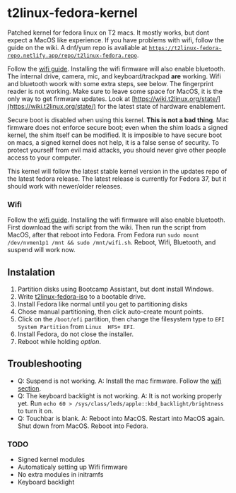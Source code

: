 # t2linux-fedora-kernel

Patched kernel for fedora linux on T2 macs. It mostly works, but dont expect a MacOS like experience. If you have problems with wifi, follow the guide on the wiki. A dnf/yum repo is avaliable at [`https://t2linux-fedora-repo.netlify.app/repo/t2linux-fedora.repo`](https://t2linux-fedora-repo.netlify.app/repo/t2linux-fedora.repo).

Follow the [wifi guide](https://wiki.t2linux.org/guides/wifi/). Installing the wifi firmware will also enable bluetooth. The internal drive, camera, mic, and keyboard/trackpad **are** working. Wifi and bluetooth woork with some extra steps, see below. The fingerprint reader is not working. Make sure to leave some space for MacOS, it is the only way to get firmware updates. Look at [https://wiki.t2linux.org/state/](https://wiki.t2linux.org/state/) for the latest state of hardware enablement.

Secure boot is disabled when using this kernel. **This is not a bad thing**. Mac firmware does not enforce secure boot; even when the shim loads a signed kernel, the shim itself can be modified. It is imposible to have secure boot on macs, a signed kernel does not help, it is a false sense of security. To protect yourself from evil maid attacks, you should never give other people access to your computer.

This kernel will follow the latest stable kernel version in the updates repo of the latest fedora release. The latest release is currently for Fedora 37, but it should work with newer/older releases.

### Wifi

Follow the [wifi guide](https://wiki.t2linux.org/guides/wifi/). Installing the wifi firmware will also enable bluetooth. First download the wifi script from the wiki. Then run the script from MacOS, after that reboot into Fedora. From Fedora run `sudo mount /dev/nvmen1p1 /mnt && sudo /mnt/wifi.sh`. Reboot, Wifi, Bluetooth, and suspend will work now.

## Instalation

1. Partition disks using Bootcamp Assistant, but dont install Windows.
2. Write [t2linux-fedora-iso](https://github.com/sharpenedblade/t2linux-fedora-iso) to a bootable drive.
3. Install Fedora like normal until you get to partitioning disks
4. Chose manual partitioning, then click auto-create mount points.
5. Click on the `/boot/efi` partition, then change the filesystem type to `EFI System Partition` from `Linux  HFS+ EFI`.
6. Install Fedora, do not close the installer.
5. Reboot while holding *option*.

## Troubleshooting

- Q: Suspend is not working.
    A: Install the mac firmware. Follow the [wifi section](#wifi).
- Q: The keyboard backlight is not working.
    A: It is not working properly yet. Run `echo 60 > /sys/class/leds/apple::kbd_backlight/brightness` to turn it on.
- Q: Touchbar is blank.
    A: Reboot into MacOS. Restart into MacOS again. Shut down from MacOS. Reboot into Fedora.

### TODO

- Signed kernel modules
- Automaticaly setting up Wifi firmware
- No extra modules in initramfs
- Keyboard backlight
